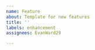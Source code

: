```yaml
---
name: Feature
about: Template for new features
title: ''
labels: enhancement
assignees: EvanWard29

---
```



